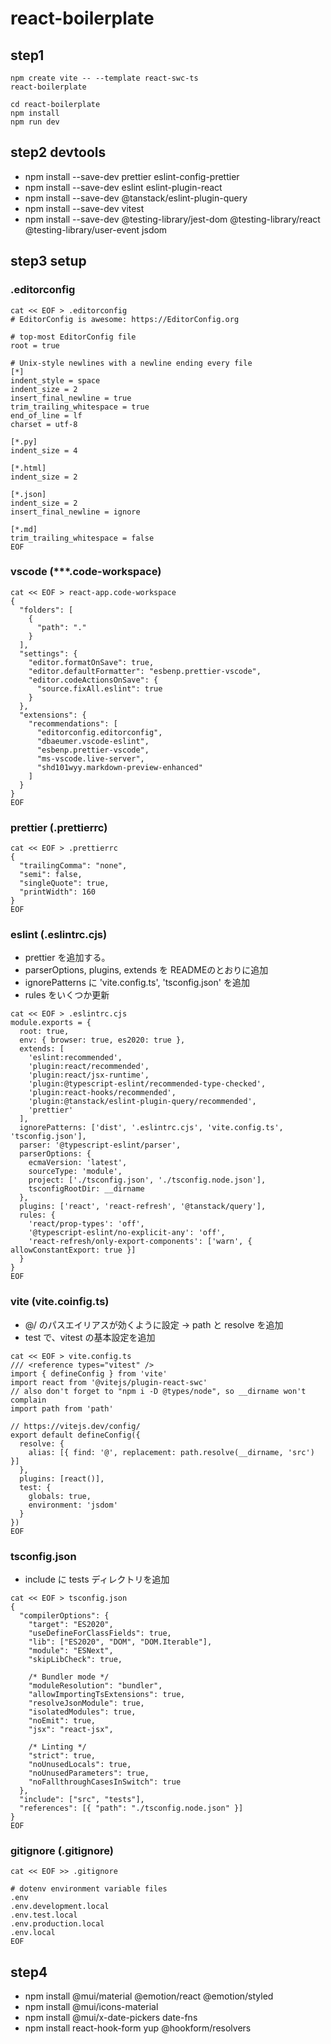 # react-boilerplate

## step1

```
npm create vite -- --template react-swc-ts
react-boilerplate

cd react-boilerplate
npm install
npm run dev
```

## step2 devtools

- npm install --save-dev prettier eslint-config-prettier
- npm install --save-dev eslint eslint-plugin-react
- npm install --save-dev @tanstack/eslint-plugin-query
- npm install --save-dev vitest
- npm install --save-dev @testing-library/jest-dom @testing-library/react @testing-library/user-event jsdom

## step3 setup

### .editorconfig

```
cat << EOF > .editorconfig
# EditorConfig is awesome: https://EditorConfig.org

# top-most EditorConfig file
root = true

# Unix-style newlines with a newline ending every file
[*]
indent_style = space
indent_size = 2
insert_final_newline = true
trim_trailing_whitespace = true
end_of_line = lf
charset = utf-8

[*.py]
indent_size = 4

[*.html]
indent_size = 2

[*.json]
indent_size = 2
insert_final_newline = ignore

[*.md]
trim_trailing_whitespace = false
EOF
```

### vscode (\*\*\*.code-workspace)

```
cat << EOF > react-app.code-workspace
{
  "folders": [
    {
      "path": "."
    }
  ],
  "settings": {
    "editor.formatOnSave": true,
    "editor.defaultFormatter": "esbenp.prettier-vscode",
    "editor.codeActionsOnSave": {
      "source.fixAll.eslint": true
    }
  },
  "extensions": {
    "recommendations": [
      "editorconfig.editorconfig",
      "dbaeumer.vscode-eslint",
      "esbenp.prettier-vscode",
      "ms-vscode.live-server",
      "shd101wyy.markdown-preview-enhanced"
    ]
  }
}
EOF
```

### prettier (.prettierrc)

```
cat << EOF > .prettierrc
{
  "trailingComma": "none",
  "semi": false,
  "singleQuote": true,
  "printWidth": 160
}
EOF
```

### eslint (.eslintrc.cjs)

- prettier を追加する。
- parserOptions, plugins, extends を READMEのとおりに追加
- ignorePatterns に 'vite.config.ts', 'tsconfig.json' を追加
- rules をいくつか更新

```
cat << EOF > .eslintrc.cjs
module.exports = {
  root: true,
  env: { browser: true, es2020: true },
  extends: [
    'eslint:recommended',
    'plugin:react/recommended',
    'plugin:react/jsx-runtime',
    'plugin:@typescript-eslint/recommended-type-checked',
    'plugin:react-hooks/recommended',
    'plugin:@tanstack/eslint-plugin-query/recommended',
    'prettier'
  ],
  ignorePatterns: ['dist', '.eslintrc.cjs', 'vite.config.ts', 'tsconfig.json'],
  parser: '@typescript-eslint/parser',
  parserOptions: {
    ecmaVersion: 'latest',
    sourceType: 'module',
    project: ['./tsconfig.json', './tsconfig.node.json'],
    tsconfigRootDir: __dirname
  },
  plugins: ['react', 'react-refresh', '@tanstack/query'],
  rules: {
    'react/prop-types': 'off',
    '@typescript-eslint/no-explicit-any': 'off',
    'react-refresh/only-export-components': ['warn', { allowConstantExport: true }]
  }
}
EOF
```

### vite (vite.coinfig.ts)

- @/ のパスエイリアスが効くように設定 → path と resolve を追加
- test で、vitest の基本設定を追加

```
cat << EOF > vite.config.ts
/// <reference types="vitest" />
import { defineConfig } from 'vite'
import react from '@vitejs/plugin-react-swc'
// also don't forget to "npm i -D @types/node", so __dirname won't complain
import path from 'path'

// https://vitejs.dev/config/
export default defineConfig({
  resolve: {
    alias: [{ find: '@', replacement: path.resolve(__dirname, 'src') }]
  },
  plugins: [react()],
  test: {
    globals: true,
    environment: 'jsdom'
  }
})
EOF
```

### tsconfig.json

- include に tests ディレクトリを追加

```
cat << EOF > tsconfig.json
{
  "compilerOptions": {
    "target": "ES2020",
    "useDefineForClassFields": true,
    "lib": ["ES2020", "DOM", "DOM.Iterable"],
    "module": "ESNext",
    "skipLibCheck": true,

    /* Bundler mode */
    "moduleResolution": "bundler",
    "allowImportingTsExtensions": true,
    "resolveJsonModule": true,
    "isolatedModules": true,
    "noEmit": true,
    "jsx": "react-jsx",

    /* Linting */
    "strict": true,
    "noUnusedLocals": true,
    "noUnusedParameters": true,
    "noFallthroughCasesInSwitch": true
  },
  "include": ["src", "tests"],
  "references": [{ "path": "./tsconfig.node.json" }]
}
EOF
```

### gitignore (.gitignore)

```
cat << EOF >> .gitignore

# dotenv environment variable files
.env
.env.development.local
.env.test.local
.env.production.local
.env.local
EOF
```

## step4

- npm install @mui/material @emotion/react @emotion/styled
- npm install @mui/icons-material
- npm install @mui/x-date-pickers date-fns
- npm install react-hook-form yup @hookform/resolvers
